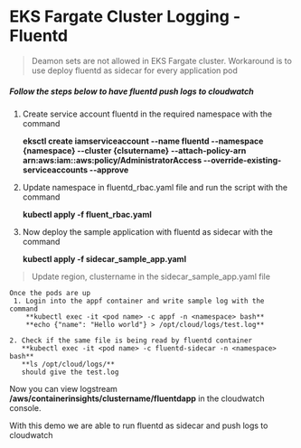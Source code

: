 # EKS Fargate Cluster Logging - Fluentd

> Deamon sets are not allowed in EKS Fargate cluster. Workaround is to use deploy fluentd as sidecar for every application pod

##### Follow the steps below to have fluentd push logs to cloudwatch

1. Create service account fluentd in the required namespace with the command

   **eksctl create iamserviceaccount --name fluentd --namespace {namespace}  --cluster {clsutername} --attach-policy-arn arn:aws:iam::aws:policy/AdministratorAccess --override-existing-serviceaccounts --approve**
   
2. Update namespace in fluentd_rbac.yaml file and run the script with the command
   
   **kubectl apply -f fluent_rbac.yaml**
   
3. Now deploy the sample application with fluentd as sidecar with the command 

   **kubectl apply -f sidecar_sample_app.yaml**
   
> Update region, clustername in the sidecar_sample_app.yaml file
   
```
Once the pods are up
 1. Login into the appf container and write sample log with the command
    **kubectl exec -it <pod name> -c appf -n <namespace> bash**
    **echo {"name": "Hello world"} > /opt/cloud/logs/test.log**
    
2. Check if the same file is being read by fluentd container
   **kubectl exec -it <pod name> -c fluentd-sidecar -n <namespace> bash**
   **ls /opt/cloud/logs/** 
   should give the test.log
```
Now you can view logstream **/aws/containerinsights/clustername/fluentdapp** in the cloudwatch console.

With this demo we are able to run fluentd as sidecar and push logs to cloudwatch

   
